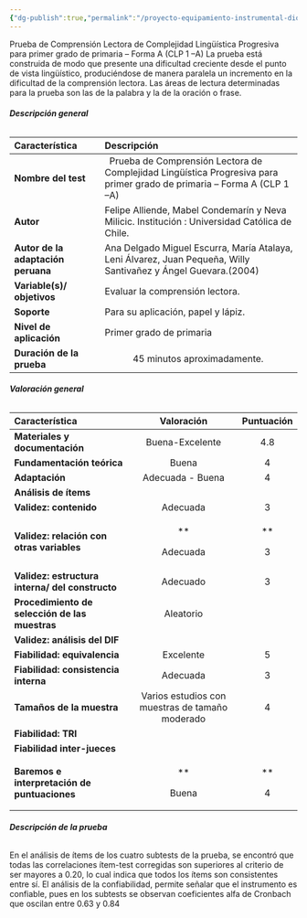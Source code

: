 ```yaml
---
{"dg-publish":true,"permalink":"/proyecto-equipamiento-instrumental-dioses/prueba-de-comprension-lectora-de-complejidad-lingueistica-progresiva-para-primer-grado-de-primaria-forma-a-clp-1-a/"}
---
```


Prueba de Comprensión Lectora de Complejidad Lingüística Progresiva para primer grado de primaria – Forma A (CLP 1 –A) La prueba está construida de modo que presente una dificultad creciente desde el punto de vista lingüístico, produciéndose de manera paralela un incremento en la dificultad de la comprensión lectora. Las áreas de lectura determinadas para la prueba son las de la palabra y la de la oración o frase.
###### <a name="_ip8w344rqiys"></a>**Descripción general**

|**Característica**|**Descripción**|
| :- | :- |
|**Nombre del test**|` `Prueba de Comprensión Lectora de Complejidad Lingüística Progresiva para primer grado de primaria – Forma A (CLP 1 –A)|
|**Autor**|Felipe Alliende, Mabel Condemarín y Neva Milicic. Institución : Universidad Católica de Chile. |
|**Autor de la adaptación peruana**|Ana Delgado Miguel Escurra, María Atalaya, Leni Álvarez, Juan Pequeña, Willy Santivañez y Ángel Guevara.(2004)|
|**Variable(s)/ objetivos**|Evaluar la comprensión lectora.|
|**Soporte**|Para su aplicación, papel y lápiz. |
|**Nivel de aplicación**|Primer grado de primaria|
|**Duración de la prueba**|`      `45 minutos aproximadamente. |
###### <a name="_7y2o3m4dl313"></a><a name="_9c9rdcqg37gb"></a>**Valoración general**

|**Característica**|**Valoración**|**Puntuación**|
| :- | :-: | :-: |
|**Materiales y documentación**|Buena-Excelente|4\.8|
|**Fundamentación teórica**|Buena|4|
|**Adaptación**|Adecuada - Buena|4|
|**Análisis de ítems**|||
|**Validez: contenido**|Adecuada|3|
|**Validez: relación con otras variables**|<p>** </p><p>Adecuada</p>|<p>** </p><p>3</p>|
|**Validez: estructura interna/ del constructo**|Adecuado |3|
|**Procedimiento de selección de las muestras**|Aleatorio||
|**Validez: análisis del DIF**|||
|**Fiabilidad: equivalencia**|Excelente|5|
|**Fiabilidad: consistencia interna**|Adecuada|3|
|**Tamaños de la muestra**|Varios estudios con muestras de tamaño moderado|4|
|**Fiabilidad: TRI**|||
|**Fiabilidad inter-jueces**|||
|**Baremos e interpretación de puntuaciones**|<p>** </p><p>Buena</p>|<p>** </p><p>4</p>|
###### <a name="_7xtsobd5kp7h"></a>**Descripción de la prueba**
En  el  análisis  de  ítems  de  los  cuatro  subtests  de  la  prueba,  se  encontró  que todas  las  correlaciones  ítem-test  corregidas  son  superiores  al  criterio  de ser mayores a 0.20, lo cual indica que todos los ítems son consistentes entre sí. El análisis de la confiabilidad, permite señalar que el instrumento es confiable, pues en los subtests se observan coeficientes alfa de Cronbach que oscilan entre 0.63 y 0.84 